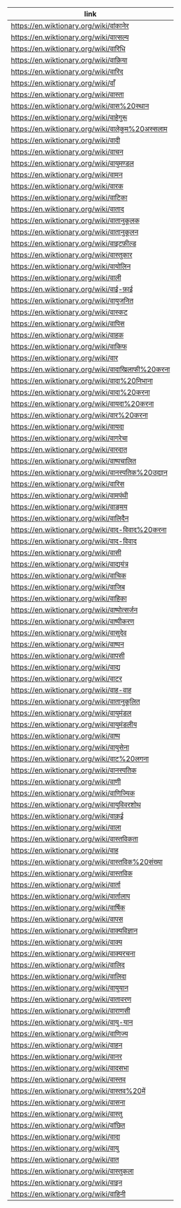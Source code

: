 |link|
|----|
|https://en.wiktionary.org/wiki/वांकानेर|
|https://en.wiktionary.org/wiki/वात्सल्य|
|https://en.wiktionary.org/wiki/वारिधि|
|https://en.wiktionary.org/wiki/वाक़िया|
|https://en.wiktionary.org/wiki/वारिद|
|https://en.wiktionary.org/wiki/वाँ|
|https://en.wiktionary.org/wiki/वास्ता|
|https://en.wiktionary.org/wiki/वास%20स्थान|
|https://en.wiktionary.org/wiki/वाहेगुरू|
|https://en.wiktionary.org/wiki/वालेकुम%20अस्सलाम|
|https://en.wiktionary.org/wiki/वादी|
|https://en.wiktionary.org/wiki/वाचन|
|https://en.wiktionary.org/wiki/वायुमण्डल|
|https://en.wiktionary.org/wiki/वामन|
|https://en.wiktionary.org/wiki/वारक|
|https://en.wiktionary.org/wiki/वाटिका|
|https://en.wiktionary.org/wiki/वाताद|
|https://en.wiktionary.org/wiki/वातानुकूलक|
|https://en.wiktionary.org/wiki/वातानुकूलन|
|https://en.wiktionary.org/wiki/वाइटफ़ील्ड|
|https://en.wiktionary.org/wiki/वास्तुकार|
|https://en.wiktionary.org/wiki/वायोलिन|
|https://en.wiktionary.org/wiki/वाली|
|https://en.wiktionary.org/wiki/वाई-फ़ाई|
|https://en.wiktionary.org/wiki/वायुजनित|
|https://en.wiktionary.org/wiki/वास्कट|
|https://en.wiktionary.org/wiki/वापिस|
|https://en.wiktionary.org/wiki/वाहक|
|https://en.wiktionary.org/wiki/वाकिफ|
|https://en.wiktionary.org/wiki/वार|
|https://en.wiktionary.org/wiki/वादाखिलाफी%20करना|
|https://en.wiktionary.org/wiki/वादा%20निभाना|
|https://en.wiktionary.org/wiki/वादा%20करना|
|https://en.wiktionary.org/wiki/वायदा%20करना|
|https://en.wiktionary.org/wiki/वार%20करना|
|https://en.wiktionary.org/wiki/वायदा|
|https://en.wiktionary.org/wiki/वागरेचा|
|https://en.wiktionary.org/wiki/वारदात|
|https://en.wiktionary.org/wiki/वाष्पचालित|
|https://en.wiktionary.org/wiki/वानस्पतिक%20उद्यान|
|https://en.wiktionary.org/wiki/वारिस|
|https://en.wiktionary.org/wiki/वामपंथी|
|https://en.wiktionary.org/wiki/वाङ्मय|
|https://en.wiktionary.org/wiki/वालिदैन|
|https://en.wiktionary.org/wiki/वाद-विवाद%20करना|
|https://en.wiktionary.org/wiki/वाद-विवाद|
|https://en.wiktionary.org/wiki/वासी|
|https://en.wiktionary.org/wiki/वाद्ययंत्र|
|https://en.wiktionary.org/wiki/वाचिक|
|https://en.wiktionary.org/wiki/वाजिब|
|https://en.wiktionary.org/wiki/वाहिका|
|https://en.wiktionary.org/wiki/वाष्पोत्सर्जन|
|https://en.wiktionary.org/wiki/वाष्पीकरण|
|https://en.wiktionary.org/wiki/वासुदेव|
|https://en.wiktionary.org/wiki/वाष्पन|
|https://en.wiktionary.org/wiki/वापसी|
|https://en.wiktionary.org/wiki/वाद्य|
|https://en.wiktionary.org/wiki/वाटर|
|https://en.wiktionary.org/wiki/वाह-वाह|
|https://en.wiktionary.org/wiki/वातानुकूलित|
|https://en.wiktionary.org/wiki/वायुमंडल|
|https://en.wiktionary.org/wiki/वायुमंडलीय|
|https://en.wiktionary.org/wiki/वाष्प|
|https://en.wiktionary.org/wiki/वायुसेना|
|https://en.wiktionary.org/wiki/वाट%20लगना|
|https://en.wiktionary.org/wiki/वानस्पतिक|
|https://en.wiktionary.org/wiki/वाणी|
|https://en.wiktionary.org/wiki/वाणिज्यिक|
|https://en.wiktionary.org/wiki/वायुविवरशोथ|
|https://en.wiktionary.org/wiki/वाक़ई|
|https://en.wiktionary.org/wiki/वाला|
|https://en.wiktionary.org/wiki/वास्तविकता|
|https://en.wiktionary.org/wiki/वाह|
|https://en.wiktionary.org/wiki/वास्तविक%20संख्या|
|https://en.wiktionary.org/wiki/वास्तविक|
|https://en.wiktionary.org/wiki/वार्ता|
|https://en.wiktionary.org/wiki/वार्तालाप|
|https://en.wiktionary.org/wiki/वार्षिक|
|https://en.wiktionary.org/wiki/वापस|
|https://en.wiktionary.org/wiki/वाक्यविज्ञान|
|https://en.wiktionary.org/wiki/वाक्य|
|https://en.wiktionary.org/wiki/वाक्यरचना|
|https://en.wiktionary.org/wiki/वालिद|
|https://en.wiktionary.org/wiki/वालिदा|
|https://en.wiktionary.org/wiki/वायुयान|
|https://en.wiktionary.org/wiki/वातावरण|
|https://en.wiktionary.org/wiki/वाराणसी|
|https://en.wiktionary.org/wiki/वायु-यान|
|https://en.wiktionary.org/wiki/वाणिज्य|
|https://en.wiktionary.org/wiki/वाहन|
|https://en.wiktionary.org/wiki/वानर|
|https://en.wiktionary.org/wiki/वादसभा|
|https://en.wiktionary.org/wiki/वास्तव|
|https://en.wiktionary.org/wiki/वास्तव%20में|
|https://en.wiktionary.org/wiki/वासना|
|https://en.wiktionary.org/wiki/वास्तु|
|https://en.wiktionary.org/wiki/वांछित|
|https://en.wiktionary.org/wiki/वादा|
|https://en.wiktionary.org/wiki/वायु|
|https://en.wiktionary.org/wiki/वात|
|https://en.wiktionary.org/wiki/वास्तुकला|
|https://en.wiktionary.org/wiki/वाइन|
|https://en.wiktionary.org/wiki/वाहिनी|
